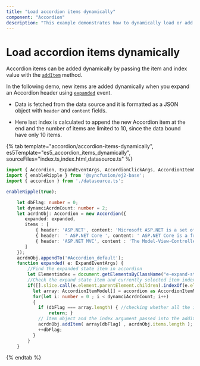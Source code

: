 ```yaml
---
title: "Load accordion items dynamically"
component: "Accordion"
description: "This example demonstrates how to dynamically load or add an accordion item in the Essential JS 2 Accordion component."
---
```


# Load accordion items dynamically

Accordion items can be added dynamically by passing the item and index value with the [`addItem`](../../api/accordion#additem) method.

In the following demo, new items are added dynamically when you expand an Accordion header using [`expanded`](../../api/accordion#expanded) event.

* Data is fetched from the data source and it is formatted as a JSON object with `header` and `content` fields.

* Here last index is calculated to append the new Accordion item at the end and the number of items are limited to 10, since the data bound have only 10 items.

{% tab template="accordion/accordion-items-dynamically", es5Template="es5_accordion_items_dynamically", sourceFiles="index.ts,index.html,datasource.ts" %}

```typescript
import { Accordion, ExpandEventArgs, AccordionClickArgs, AccordionItemModel } from '@syncfusion/ej2-navigations';
import { enableRipple } from '@syncfusion/ej2-base';
import { accordion } from './datasource.ts';

enableRipple(true);

    let dbFlag: number = 0;
    let dynamciAcrdnCount: number = 2;
    let acrdnObj: Accordion = new Accordion({
       expanded: expanded,
       items : [
           { header: 'ASP.NET', content: 'Microsoft ASP.NET is a set of technologies in the Microsoft .NET Framework for building Web applications and XML Web services.' },
           { header:  ' ASP.NET Core ', content: ' ASP.NET Core is a free and open-source web framework, and the next generation of ASP.NET, developed by Microsoft and the community. It is a modular framework that runs on both the full .NET Framework, on Windows, and the cross-platform .NET Core.' },
           { header: 'ASP.NET MVC', content : 'The Model-View-Controller (MVC) architectural pattern separates an application into three main components: the model, the view, and the controller.' },
       ]
    });
    acrdnObj.appendTo('#Accordion_default');
    function expanded( e: ExpandEventArgs) {
        //Find the expanded state item in accordion
        let Elementindex = document.getElementsByClassName("e-expand-state e-selected e-active")[0];
        //Check the expand state item and currently selected item index. If it is expanded state add dyanmic items or else does nothing
        if([].slice.call(e.element.parentElement.children).indexOf(e.element) == [].slice.call(e.element.parentElement.children).indexOf(Elementindex)) {
          let array: AccordionItemModel[] = accordion as AccordionItemModel[];
          for(let i: number = 0 ; i < dynamciAcrdnCount; i++)
          {
            if (dbFlag === array.length) { //checking whether all the items in data source added
                return; }
            // Item object and the index argument passed into the additem method to add a new accordion
            acrdnObj.addItem( array[dbFlag] , acrdnObj.items.length );
            ++dbFlag;
          }
        }
    }

```

{% endtab %}
